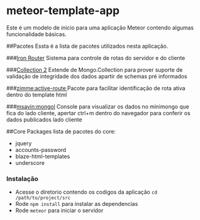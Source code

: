 meteor-template-app
==================

Este é um modelo de inicio para uma aplicação Meteor contendo algumas funcionalidade básicas.

##Pacotes
Essta é a lista de pacotes utilizados nesta aplicação.

###[Iron Router](https://github.com/EventedMind/iron-router)
Sistema para controle de rotas do servidor e do cliente

###[Collection 2](https://github.com/aldeed/meteor-collection2)
Extende de Mongo.Collection para prover suporte de validação de integridade dos dados apartir de schemas pré informados

###[zimme:active-route ](https://github.com/zimme/meteor-active-route)
Pacote para facilitar identificação de rota ativa dentro do template html

###[msavin:mongol](https://github.com/msavin/Mongol)
Console para visualizar os dados no minimongo que fica do lado cliente, apertar ctrl+m dentro do navegador para conferir os dados publicados lado cliente


##Core Packages
lista de pacotes do core:

 - jquery
 - accounts-password
 - blaze-html-templates
 - underscore

### Instalação

* Acesse o diretorio contendo os codigos da aplicação `cd /path/to/project/src`
* Rode `npm install` para instalar as dependencias
* Rode `meteor` para iniciar o servidor

